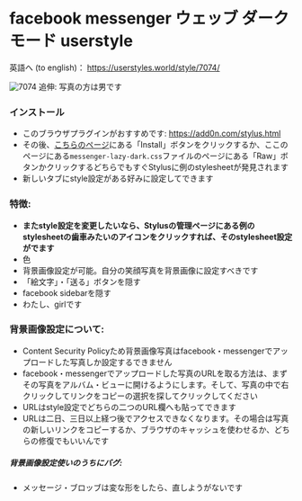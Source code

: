 # facebook messenger ウェッブ ダークモード userstyle
英語へ (to english)： https://userstyles.world/style/7074/

![7074](https://user-images.githubusercontent.com/36298836/218753658-229d3668-ef84-4747-8fb6-2ffd338d1e55.png)
追伸: 写真の方は男です

### インストール
- このブラウザプラグインがおすすめです: https://add0n.com/stylus.html
- その後、[こちらのページ](https://userstyles.world/style/7074/)にある「Install」ボタンをクリックするか、ここのページにある`messenger-lazy-dark.css`ファイルのページにある「Raw」ボタンかクリックするどちらでもすぐStylusに例のstylesheetが発見されます
- 新しいタブにstyle設定がある好みに設定してできます

### 特徴:
- **またstyle設定を変更したいなら、Stylusの管理ページにある例のstylesheetの歯車みたいのアイコンをクリックすれば、そのstylesheet設定がでます**
- 色
- 背景画像設定が可能。自分の笑顔写真を背景画像に設定すべきです
- 「絵文字」・「送る」ボタンを隠す
- facebook sidebarを隠す
- わたし、girlです

### 背景画像設定について:
- Content Security Policyため背景画像写真はfacebook・messengerでアップロードした写真しか設定するできません
- facebook・messengerでアップロードした写真のURLを取る方法は、まずその写真をアルバム・ビューに開けるようにします。そして、写真の中で右クリックしてリンクをコピーの選択を探してクリックしてください
- URLはstyle設定でどちらの二つのURL欄へも貼ってできます
- URLは二日、三日以上経つ後でアクセスできなくなります。その場合は写真の新しいリンクをコピーするか、ブラウザのキャッシュを使わせるか、どちらの修復でもいいんです

##### 背景画像設定使いのうちにバグ:
 - メッセージ・ブロッブは変な形をしたら、直しようがないです
